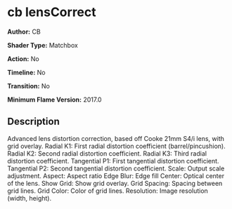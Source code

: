 # cb lensCorrect

**Author:** CB

**Shader Type:** Matchbox

**Action:** No

**Timeline:** No

**Transition:** No

**Minimum Flame Version:** 2017.0


## Description
Advanced lens distortion correction, based off Cooke 21mm S4/i lens, with grid overlay.
Radial K1: First radial distortion coefficient (barrel/pincushion).
Radial K2: Second radial distortion coefficient.
Radial K3: Third radial distortion coefficient.
Tangential P1: First tangential distortion coefficient.
Tangential P2: Second tangential distortion coefficient.
Scale: Output scale adjustment.
Aspect: Aspect ratio
Edge Blur: Edge fill
Center: Optical center of the lens.
Show Grid: Show grid overlay.
Grid Spacing: Spacing between grid lines.
Grid Color: Color of grid lines.
Resolution: Image resolution (width, height).
